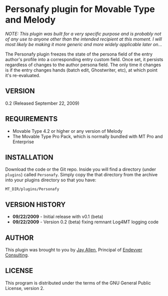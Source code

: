 # Personafy plugin for Movable Type and Melody #

_NOTE: This plugin was built for a very specific purpose and is probably not of any use to anyone other than the intended recipient at this moment.  I will most likely be making it more generic and more widely applicable later on..._

The Personafy plugin freezes the state of the persona field of the entry author's profile into a corresponding entry custom field.  Once set, it persists regardless of changes to the author persona field.  The only time it changes is if the entry changes hands (batch edit, Ghostwriter, etc), at which point it's re-evaluated.

## VERSION ##

0.2 (Released September 22, 2009)

## REQUIREMENTS ##

* Movable Type 4.2 or higher or any version of Melody
* The Movable Type Pro Pack, which is normally bundled with MT Pro and Enterprise

## INSTALLATION ##

Download the code or the Git repo. Inside you will find a directory (under `plugins`) called `Personafy`. Simply copy the that directory from the archive into your plugins directory so that you have:

    MT_DIR/plugins/Personafy

## VERSION HISTORY ##

* **09/22/2009** - Initial release with v0.1 (beta)
* **09/22/2009** - Version 0.2 (beta) fixing remnant Log4MT logging code

## AUTHOR ##

This plugin was brought to you by [Jay Allen][], Principal of [Endevver Consulting][].

## LICENSE ##

This program is distributed under the terms of the GNU General Public License, version 2.

[Movable Type]: http://movabletype.org
[Melody]: http://openmelody.org
[Jay Allen]: http://jayallen.org
[Endevver Consulting]: http://endevver.com
